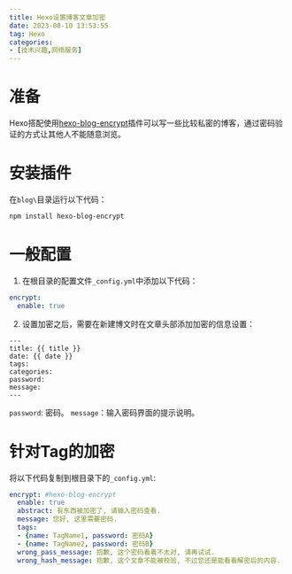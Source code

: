 ```yaml
---
title: Hexo设置博客文章加密
date: 2023-08-10 13:53:55
tag: Hexo
categories: 
- [技术兴趣,网络服务]
---
```


# 准备
Hexo搭配使用[hexo-blog-encrypt](https://www.npmjs.com/package/hexo-blog-encrypt)插件可以写一些比较私密的博客，通过密码验证的方式让其他人不能随意浏览。
# 安装插件
在```blog\```目录运行以下代码：
```bash
npm install hexo-blog-encrypt
```
<!--more-->
# 一般配置
1. 在根目录的配置文件```_config.yml```中添加以下代码：
```yml
encrypt:
  enable: true
```
2. 设置加密之后，需要在新建博文时在文章头部添加加密的信息设置：
```config
---
title: {{ title }}
date: {{ date }}
tags: 
categories: 
password: 
message: 
---
```
```password```: 密码。
```message```：输入密码界面的提示说明。

# 针对Tag的加密
将以下代码复制到根目录下的```_config.yml```:
```yml
encrypt: #hexo-blog-encrypt
  enable: true
  abstract: 有东西被加密了, 请输入密码查看.
  message: 您好, 这里需要密码.
  tags:
  - {name: TagName1, password: 密码A}
  - {name: TagName2, password: 密码B}
  wrong_pass_message: 抱歉, 这个密码看着不太对, 请再试试.
  wrong_hash_message: 抱歉, 这个文章不能被校验, 不过您还是能看看解密后的内容.
```
